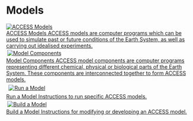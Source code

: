# Models
<div class="card-container">
    <!-- ACCESS Models -->
    <a href="access_models/" class="horizontal-card">
        <div class="card-image-container">
            <img class="img-contain white-background" src="/assets/ACCESS-MODEL.png" alt="ACCESS Models">
        </div>
        <div class="card-text-container">
            <span class="bold" >ACCESS Models</span>
            <span>
                ACCESS models are computer programs which can be used to simulate past or future conditions of the Earth System, as well as carrying out idealised experiments.
            </span>
        </div>
    </a>
    <!-- Model Components -->
    <a href="model_components/" class="horizontal-card">
        <div class="card-image-container">
            <img class="img-contain white-background" src="/assets/component-logos/all_components.png" style="padding: 0.2em;" alt="Model Components">
        </div>
        <div class="card-text-container">
            <span class="bold">Model Components</span>
            <span>
                ACCESS model components are computer programs representing different chemical, physical or biological parts of the Earth System. These components are interconnected together to form ACCESS models.
            </span>
        </div>
    </a>
    <!-- Run a Model -->
    <a href="run_a_model/" class="horizontal-card">
        <div class="card-image-container">
            <img class="img-cover white-background"
            style="padding: 0.4rem;"
            src="/assets/run-a-model.png" alt="Run a Model">
        </div>
        <div class="card-text-container">
            <span class="bold" >Run a Model</span>
            <span>
                Instructions to run specific ACCESS models.
            </span>
        </div>
    </a>
    <!-- Build a Model -->
    <a href="build_a_model/" class="horizontal-card">
        <div class="card-image-container">
            <img class="img-contain white-background" 
            style="padding: 0.2rem"
            src="/assets/model-config-logos/model_visualisation/build_a_model.png" alt="Build a Model">
        </div>
        <div class="card-text-container">
            <span class="bold" >Build a Model</span>
            <span>
                Instructions for modifying or developing an ACCESS model.
            </span>
        </div>
    </a>
</div>